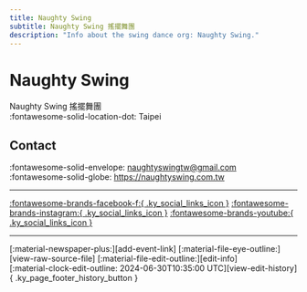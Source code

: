 ```yaml
---
title: Naughty Swing
subtitle: Naughty Swing 搖擺舞團
description: "Info about the swing dance org: Naughty Swing."
---
```


# Naughty Swing

Naughty Swing 搖擺舞團  
:fontawesome-solid-location-dot: Taipei  


## Contact

:fontawesome-solid-envelope: <naughtyswingtw@gmail.com>  
:fontawesome-solid-globe: <https://naughtyswing.com.tw>  

---

 [:fontawesome-brands-facebook-f:{ .ky_social_links_icon }](https://www.facebook.com/nsintaiwan) [:fontawesome-brands-instagram:{ .ky_social_links_icon }](https://instagram.com/naughtyswing) [:fontawesome-brands-youtube:{ .ky_social_links_icon }](https://youtube.com/naughtyswing)

---

<div class="ky_page_footer" markdown>
<div class="ky_page_footer_trailing" markdown="span">
[:material-newspaper-plus:][add-event-link]
[:material-file-eye-outline:][view-raw-source-file]
[:material-file-edit-outline:][edit-info]
</div>
<div class="ky_page_footer_leading" markdown="span">
[:material-clock-edit-outline: 2024-06-30T10:35:00 UTC][view-edit-history]{ .ky_page_footer_history_button }
</div>
</div>

[add-event-link]: https://github.com/swingdance/events/issues/new?assignees=&labels=add+event&projects=&template=02-add_entity.yml&title=Add%20Event%3A%20zh_TW%20%E2%80%A2%20%3CName%3E&region=zh_TW&province=Taipei&city=Taipei&org_id=naughty-swing "Add Event"
[view-raw-source-file]: https://github.com/swingdance/orgs/blob/main/zh_TW/naughty-swing.json "View Raw Source File"
[edit-info]: https://github.com/swingdance/orgs/issues/new?assignees=&labels=update+org&projects=&template=03-update_entity.yml&title=Update%20Org%3A%20zh_TW%20%E2%80%A2%20Naughty%20Swing&region=zh_TW&id=naughty-swing&name=Naughty%20Swing "Edit Info"

[view-edit-history]: https://github.com/swingdance/orgs/commits/main/zh_TW/naughty-swing.json "View Edit History"
